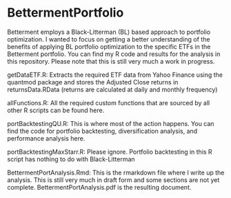 # BettermentPortfolio
Betterment employs a Black-Litterman (BL) based approach to portfolio optimization. I wanted to focus on getting a better understanding of the benefits of applying BL portfolio optimization to the specific ETFs in the Betterment portfolio. You can find my R code and results for the analysis in this repository. Please note that this is still very much a work in progress.

getDataETF.R: Extracts the required ETF data from Yahoo Finance using the quantmod package and stores the Adjusted Close returns in returnsData.RData (returns are calculated at daily and monthly frequency)

allFunctions.R: All the required custom functions that are sourced by all other R scripts can be found here.  

portBacktestingQU.R: This is where most of the action happens. You can find the code for portfolio backtesting, diversification analysis, and performance analysis here.

portBacktestingMaxStarr.R: Please ignore. Portfolio backtesting in this R script has nothing to do with Black-Litterman

BettermentPortAnalysis.Rmd: This is the rmarkdown file where I write up the analysis. This is still very much in draft form and some sections are not yet complete. BettermentPortAnalysis.pdf is the resulting document. 